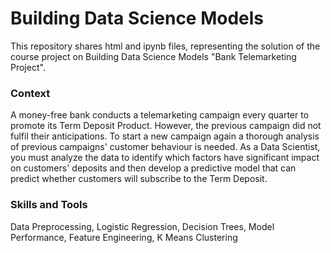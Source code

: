 # Building Data Science Models

This repository shares html and ipynb files, representing the solution of the course project on Building Data Science Models "Bank Telemarketing Project". 

### Context 
A money-free bank conducts a telemarketing campaign every quarter to promote its Term Deposit Product. However, the previous campaign did not fulfil their anticipations. To start a new campaign again a thorough analysis of previous campaigns' customer behaviour is needed. As a Data Scientist, you must analyze the data to identify which factors have significant impact on customers' deposits and then develop a predictive model that can predict whether customers will subscribe to the Term Deposit.

### Skills and Tools
Data Preprocessing, Logistic Regression, Decision Trees, Model Performance, Feature Engineering, K Means Clustering

